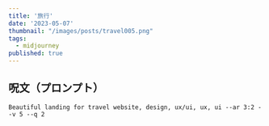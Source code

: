 ```yaml
---
title: '旅行'
date: '2023-05-07'
thumbnail: "/images/posts/travel005.png"
tags:
  - midjourney
published: true
---
```


## 呪文（プロンプト）
```
Beautiful landing for travel website, design, ux/ui, ux, ui --ar 3:2 --v 5 --q 2
```